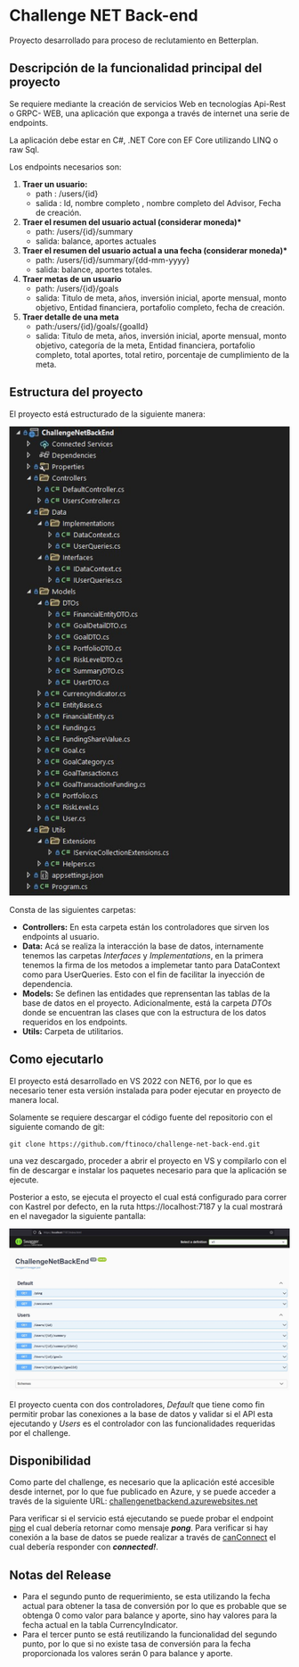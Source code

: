 # Challenge NET Back-end
Proyecto desarrollado para proceso de reclutamiento en Betterplan. 

## Descripción de la funcionalidad principal del proyecto

Se requiere mediante la creación de servicios Web en tecnologías Api-Rest o GRPC-
WEB, una aplicación que exponga a través de internet una serie de endpoints.

La aplicación debe estar en C#, .NET Core con EF Core utilizando LINQ o raw Sql.

Los endpoints necesarios son:
<ol>
  <li>
    <b> Traer un usuario:</b>
    <ul>
      <li> path : /users/{id}</li>
      <li> salida : Id, nombre completo , nombre completo del Advisor, Fecha de creación.</li>
    </ul>
  </li> 
  <li>
    <b>Traer el resumen del usuario actual (considerar moneda)*</b>
    <ul>
      <li>path: /users/{id}/summary</li>
      <li>salida: balance, aportes actuales</li>
    </ul>
  </li>
  <li>
    <b>Traer el resumen del usuario actual a una fecha (considerar moneda)*</b>
    <ul>
      <li>path: /users/{id}/summary/{dd-mm-yyyy}</li>
      <li>salida: balance, aportes totales.</li>
    </ul>
  </li>
  <li>
    <b>Traer metas de un usuario</b>
    <ul>
      <li>path: /users/{id}/goals</li>
      <li>salida: Titulo de meta, años, inversión inicial, aporte mensual, monto objetivo, Entidad financiera, portafolio completo, fecha de creación.</li>
    </ul>
  </li>
  <li>
    <b>Traer detalle de una meta</b>
    <ul>
      <li>path:/users/{id}/goals/{goalId}</li>
      <li>salida: Titulo de meta, años, inversión inicial, aporte mensual, monto objetivo, categoría de la meta, Entidad financiera, portafolio completo, total aportes, total retiro, porcentaje de cumplimiento de la meta.</li>
    </ul>
  </li>
</ol>  
 
## Estructura del proyecto
El proyecto está estructurado de la siguiente manera: 

![](./doc/project-structure.jpg)

Consta de las siguientes carpetas:

- <b>Controllers:</b>  En esta carpeta están los controladores que sirven los endpoints al usuario.
- <b>Data:</b> Acá se realiza la interacción la base de datos, internamente tenemos las carpetas <i>Interfaces</i> y <i>Implementations</i>, en la primera tenemos la firma de los metodos a implemetar tanto para DataContext como para UserQueries. 
Esto con el fin de facilitar la inyección de dependencia.
- <b>Models:</b> Se definen las entidades que reprensentan las tablas de la base de datos en el proyecto. Adicionalmente, está la carpeta <i>DTOs</i> donde se encuentran las clases que con la estructura de los datos requeridos en los endpoints.
- <b>Utils:</b> Carpeta de utilitarios.
 

## Como ejecutarlo

El proyecto está desarrollado en VS 2022 con NET6, por lo que es necesario tener esta versión instalada para poder ejecutar en proyecto de manera local.

Solamente se requiere descargar el código fuente del repositorio con el siguiente comando de git:
``` 
git clone https://github.com/ftinoco/challenge-net-back-end.git 
``` 
una vez descargado, proceder a abrir el proyecto en VS y compilarlo con el fin de descargar e instalar los paquetes necesario para que la aplicación se ejecute. 

Posterior a esto, se ejecuta el proyecto el cual está configurado para correr con Kastrel por defecto, en la ruta https://localhost:7187 y la cual mostrará en el navegador la siguiente pantalla:

![](./doc/swagger.jpg)

El proyecto cuenta con dos controladores, <i>Default</i> que tiene como fin permitir probar las conexiones a la base de datos y validar si el API esta ejecutando y <i>Users</i> es el controlador con las funcionalidades requeridas por el challenge.

## Disponibilidad

Como parte del challenge, es necesario que la aplicación esté accesible desde internet, por lo que fue publicado en Azure, 
y se puede acceder a través de la siguiente URL: [challengenetbackend.azurewebsites.net](https://challengenetbackend.azurewebsites.net/)

Para verificar si el servicio está ejecutando se puede probar el endpoint [ping](https://challengenetbackend.azurewebsites.net/ping) el cual debería retornar como mensaje <b><i>pong</i></b>. Para verificar si hay conexión a la base de datos
se puede realizar a través de [canConnect](https://challengenetbackend.azurewebsites.net/canConnect) el cual debería responder con <b><i>connected!</i></b>.

## Notas del Release

- Para el segundo punto de requerimiento, se esta utilizando la fecha actual para obtener la tasa de conversión por lo que es probable que se obtenga 0 como valor para balance y aporte, sino hay valores para la fecha actual en la tabla CurrencyIndicator.
- Para el tercer punto se está reutilizando la funcionalidad del segundo punto, por lo que si no existe tasa de conversión para la fecha proporcionada los valores serán 0 para balance y aporte. 
